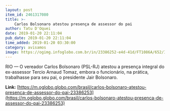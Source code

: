 ```yaml
---
layout: post
item_id: 2461317080
title: >-
    Carlos Bolsonaro atestou presença de assessor do pai
author: Tatu D'Oquei
date: 2019-01-20 22:11:04
pub_date: 2019-01-20 22:11:04
time_added: 2019-01-20 03:30:00
category: avisamos
image: https://ogimg.infoglobo.com.br/in/23386252-e4d-41d/FT1086A/652/INFOCHPDPICT000080506657.jpg
---
```


RIO — O vereador Carlos Bolsonaro (PSL-RJ) atestou a presença integral do ex-assessor Tercio Arnaud Tomaz, embora o funcionário, na prática, trabalhasse para seu pai, o presidente Jair Bolsonaro.

**Link:** [https://m.oglobo.globo.com/brasil/carlos-bolsonaro-atestou-presenca-de-assessor-do-pai-23386253](https://m.oglobo.globo.com/brasil/carlos-bolsonaro-atestou-presenca-de-assessor-do-pai-23386253)

